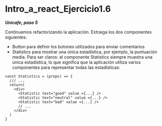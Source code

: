 # Intro_a_react_Ejercicio1.6

***Unicafe, paso 5***

Continuemos refactorizando la aplicación. Extraiga los dos componentes siguientes:

- Button para definir los botones utilizados para enviar comentarios
- Statistics para mostrar una única estadística, por ejemplo, la puntuación media.
Para ser claros: el componente Statistics siempre muestra una única estadística, lo que significa que la aplicación utiliza varios componentes para representar todas las estadísticas:

```
const Statistics = (props) => {
  /// ...
  return(
    <div>
      <Statistic text="good" value ={...} />
      <Statistic text="neutral" value ={...} />
      <Statistic text="bad" value ={...} />
      // ...
    </div>
  )
}
```

